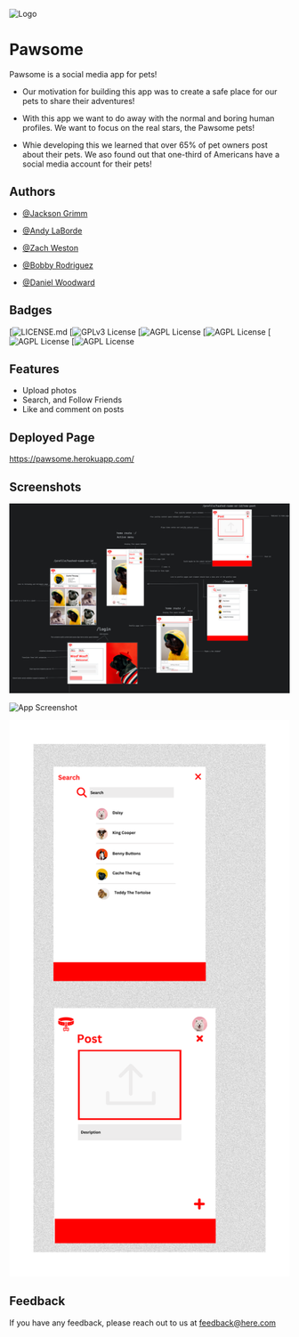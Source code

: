 ![Logo](https://cdn.discordapp.com/attachments/1050516833213632543/1052318993920311426/icons8-dog-collar-100.png)

# Pawsome

Pawsome is a social media app for pets!

- Our motivation for building this app was to create a safe place for our pets to share their adventures!

- With this app we want to do away with the normal and boring human profiles. We want to focus on the real stars, the Pawsome pets!

- Whie developing this we learned that over 65% of pet owners post about their pets. We aso found out that one-third of Americans have a social media account for their pets!

## Authors

- [@Jackson Grimm](https://github.com/JacksonGrimm)

- [@Andy LaBorde](https://github.com/AndyLaBorde)

- [@Zach Weston](https://github.com/zestnachow)

- [@Bobby Rodriguez](https://github.com/BobbyRayRod)

- [@Daniel Woodward](https://github.com/danieldwoodward)

## Badges

[![LICENSE.md](https://img.shields.io/badge/-Anime.js-%2300B0B9)
[![GPLv3 License](https://img.shields.io/badge/-Handlebars-orange)
[![AGPL License](https://img.shields.io/badge/-Node.js-blue)
[![AGPL License](https://img.shields.io/badge/-Express.js-brightgreen)
[![AGPL License](https://img.shields.io/badge/-MySQL-lightgrey)
[![AGPL License](https://img.shields.io/badge/-Sequelize-ff69b4)

## Features

- Upload photos
- Search, and Follow Friends
- Like and comment on posts

## Deployed Page

https://pawsome.herokuapp.com/

## Screenshots

![App Wireframe](mockups/wireframe/pawesome_wireframe.png)

![App Screenshot](mockups/Pawsome_Main_UI_MockUp.png)

![App Screenshot](mockups/Pawsome_Post_Search_MockUp.png)

## Feedback

If you have any feedback, please reach out to us at feedback@here.com
